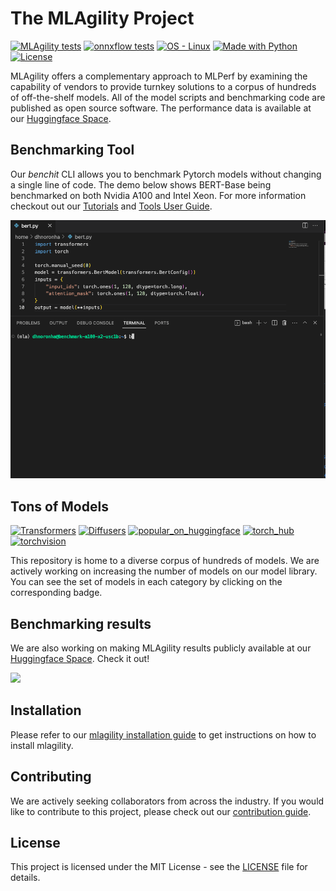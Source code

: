 # The MLAgility Project

[![MLAgility tests](https://github.com/groq/mlagility/actions/workflows/test_mlagility.yml/badge.svg)](https://github.com/groq/mlagility/tree/main/test "Check out our tests")
[![onnxflow tests](https://github.com/groq/mlagility/actions/workflows/test_onnxflow.yml/badge.svg)](https://github.com/groq/mlagility/tree/main/test "Check out our tests")
[![OS - Linux](https://img.shields.io/badge/OS-Linux-blue?logo=linux&logoColor=white)](https://github.com/groq/mlagility/blob/main/docs/install.md "Check out our instructions")
[![Made with Python](https://img.shields.io/badge/Python-3.8,3.10-blue?logo=python&logoColor=white)](https://github.com/groq/mlagility/blob/main/docs/install.md "Check out our instructions")
[![License](https://img.shields.io/badge/License-MIT-blue)](https://github.com/groq/mlagility/blob/main/LICENSE "Check out our license")



MLAgility offers a complementary approach to MLPerf by examining the capability of vendors to provide turnkey solutions to a corpus of hundreds of off-the-shelf models. All of the model scripts and benchmarking code are published as open source software. The performance data is available at our [Huggingface Space](https://huggingface.co/spaces/Groq/mlagility).

## Benchmarking Tool

Our _benchit_ CLI allows you to benchmark Pytorch models without changing a single line of code. The demo below shows BERT-Base being benchmarked on both Nvidia A100 and Intel Xeon. For more information checkout out our [Tutorials](https://github.com/groq/mlagility/blob/main/examples/cli/readme.md) and [Tools User Guide](https://github.com/groq/mlagility/blob/main/docs/tools_user_guide.md).

<img src="https://github.com/groq/mlagility/raw/main/docs/img/mlagility.gif"  width="800"/>

## Tons of Models

[![Transformers](https://img.shields.io/github/directory-file-count/groq/mlagility/models/transformers?label=transformers)](https://github.com/groq/mlagility/tree/main/models/transformers "Transformer models")
[![Diffusers](https://img.shields.io/github/directory-file-count/groq/mlagility/models/diffusers?label=diffusers)](https://github.com/groq/mlagility/tree/main/models/diffusers "Diffusion models")
[![popular_on_huggingface](https://img.shields.io/github/directory-file-count/groq/mlagility/models/popular_on_huggingface?label=popular_on_huggingface)](https://github.com/groq/mlagility/tree/main/models/popular_on_huggingface "Popular Models on Huggingface")
[![torch_hub](https://img.shields.io/github/directory-file-count/groq/mlagility/models/torch_hub?label=torch_hub)](https://github.com/groq/mlagility/tree/main/models/torch_hub "Models from Torch Hub")
[![torchvision](https://img.shields.io/github/directory-file-count/groq/mlagility/models/torchvision?label=torchvision)](https://github.com/groq/mlagility/tree/main/models/torchvision "Models from Torch Vision")

This repository is home to a diverse corpus of hundreds of models. We are actively working on increasing the number of models on our model library. You can see the set of models in each category by clicking on the corresponding badge.

## Benchmarking results

We are also working on making MLAgility results publicly available at our [Huggingface Space](https://huggingface.co/spaces/Groq/mlagility). Check it out!

<img src="https://github.com/groq/mlagility/raw/main/docs/img/dashboard.gif"  width="800"/>

## Installation

Please refer to our [mlagility installation guide](https://github.com/groq/mlagility/blob/main/docs/install.md) to get instructions on how to install mlagility.

## Contributing

We are actively seeking collaborators from across the industry. If you would like to contribute to this project, please check out our [contribution guide](https://github.com/groq/mlagility/blob/main/docs/contribute.md).

## License

This project is licensed under the MIT License - see the [LICENSE](https://github.com/groq/mlagility/blob/main/LICENSE) file for details.